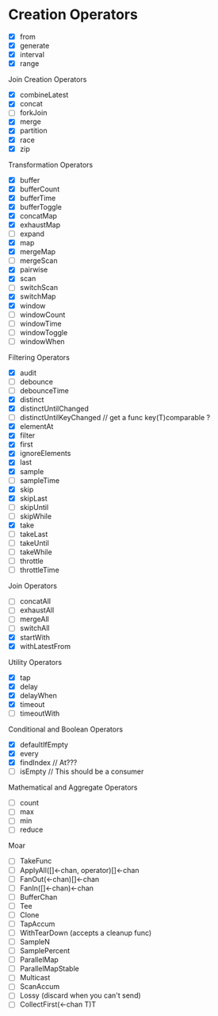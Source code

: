# Creation Operators
* [x] from
* [x] generate
* [x] interval
* [x] range

Join Creation Operators

* [x] combineLatest
* [x] concat
* [ ] forkJoin
* [x] merge
* [x] partition
* [x] race
* [x] zip

Transformation Operators

* [x] buffer
* [x] bufferCount
* [x] bufferTime
* [x] bufferToggle
* [x] concatMap
* [x] exhaustMap
* [ ] expand
* [x] map
* [x] mergeMap
* [ ] mergeScan
* [x] pairwise
* [x] scan
* [ ] switchScan
* [x] switchMap
* [x] window
* [ ] windowCount
* [ ] windowTime
* [ ] windowToggle
* [ ] windowWhen

Filtering Operators

* [x] audit
* [ ] debounce
* [ ] debounceTime
* [x] distinct
* [x] distinctUntilChanged
* [ ] distinctUntilKeyChanged // get a func key(T)comparable ?
* [x] elementAt
* [x] filter
* [x] first
* [x] ignoreElements
* [x] last
* [x] sample
* [ ] sampleTime
* [x] skip
* [x] skipLast
* [ ] skipUntil
* [ ] skipWhile
* [x] take
* [ ] takeLast
* [ ] takeUntil
* [ ] takeWhile
* [ ] throttle
* [ ] throttleTime

Join Operators

* [ ] concatAll
* [ ] exhaustAll
* [ ] mergeAll
* [ ] switchAll
* [x] startWith
* [x] withLatestFrom

Utility Operators

* [x] tap
* [x] delay
* [x] delayWhen
* [x] timeout
* [ ] timeoutWith

Conditional and Boolean Operators

* [x] defaultIfEmpty
* [x] every
* [x] findIndex // At???
* [ ] isEmpty // This should be a consumer

Mathematical and Aggregate Operators

* [ ] count
* [ ] max
* [ ] min
* [ ] reduce

Moar
* [ ] TakeFunc
* [ ] ApplyAll([]<-chan, operator)[]<-chan
* [ ] FanOut(<-chan)[]<-chan
* [ ] FanIn([]<-chan)<-chan
* [ ] BufferChan
* [ ] Tee
* [ ] Clone
* [ ] TapAccum
* [ ] WithTearDown (accepts a cleanup func)
* [ ] SampleN
* [ ] SamplePercent
* [ ] ParallelMap
* [ ] ParallelMapStable
* [ ] Multicast
* [ ] ScanAccum
* [ ] Lossy (discard when you can't send)
* [ ] CollectFirst(<-chan T)T
